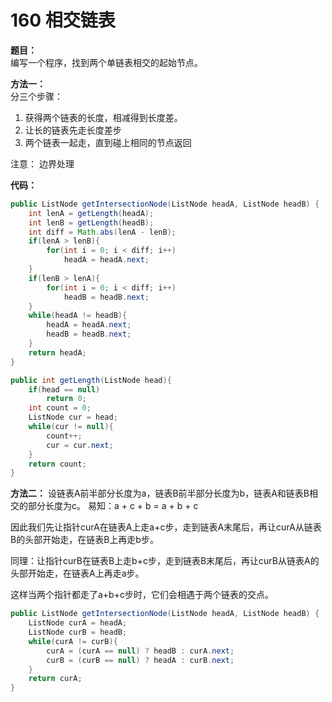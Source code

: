 # 160 相交链表
**题目：**  
编写一个程序，找到两个单链表相交的起始节点。

**方法一：**  
分三个步骤： 
1. 获得两个链表的长度，相减得到长度差。
2. 让长的链表先走长度差步
3. 两个链表一起走，直到碰上相同的节点返回  

注意：
边界处理 

**代码：**
```java
public ListNode getIntersectionNode(ListNode headA, ListNode headB) {
    int lenA = getLength(headA);
    int lenB = getLength(headB);
    int diff = Math.abs(lenA - lenB);
    if(lenA > lenB){
        for(int i = 0; i < diff; i++)
            headA = headA.next;
    }
    if(lenB > lenA){
        for(int i = 0; i < diff; i++)
            headB = headB.next;
    }
    while(headA != headB){
        headA = headA.next;
        headB = headB.next;
    }
    return headA;
}

public int getLength(ListNode head){
    if(head == null)
        return 0;
    int count = 0;
    ListNode cur = head;
    while(cur != null){
        count++;
        cur = cur.next;
    }
    return count;
}
```

**方法二：**
设链表A前半部分长度为a，链表B前半部分长度为b，链表A和链表B相交的部分长度为c。
易知：a + c + b = a + b + c

因此我们先让指针curA在链表A上走a+c步，走到链表A末尾后，再让curA从链表B的头部开始走，在链表B上再走b步。

同理：让指针curB在链表B上走b+c步，走到链表B末尾后，再让curB从链表A的头部开始走，在链表A上再走a步。

这样当两个指针都走了a+b+c步时，它们会相遇于两个链表的交点。

```java
public ListNode getIntersectionNode(ListNode headA, ListNode headB) {
    ListNode curA = headA;
    ListNode curB = headB;
    while(curA != curB){
        curA = (curA == null) ? headB : curA.next;
        curB = (curB == null) ? headA : curB.next;
    }
    return curA;
}
```

